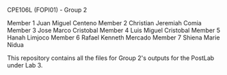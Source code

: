 CPE106L (FOPI01) - Group 2

Member 1 Juan Miguel Centeno 
Member 2 Christian Jeremiah Comia 
Member 3 Jose Marco Cristobal 
Member 4 Luis Miguel Cristobal 
Member 5 Hanah Limjoco 
Member 6 Rafael Kenneth Mercado 
Member 7 Shiena Marie Nidua

This repository contains all the files for Group 2's outputs for the PostLab under Lab 3.
